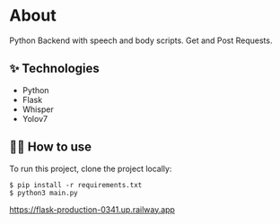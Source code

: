 
# About
Python Backend with speech and body scripts. Get and Post Requests.


## ✨ Technologies

- Python
- Flask
- Whisper
- Yolov7

## 💁‍♀️ How to use
To run this project, clone the project locally:

```
$ pip install -r requirements.txt
$ python3 main.py
```

https://flask-production-0341.up.railway.app
